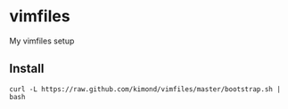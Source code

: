 vimfiles
========

My vimfiles setup

Install
-------

    curl -L https://raw.github.com/kimond/vimfiles/master/bootstrap.sh | bash
